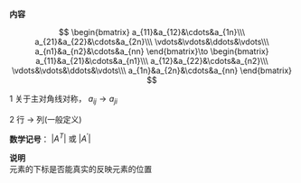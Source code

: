 **内容**  
  
 $$ \begin{bmatrix}  
a_{11}&a_{12}&\cdots&a_{1n}\\\   
a_{21}&a_{22}&\cdots&a_{2n}\\\   
\vdots&\vdots&\ddots&\vdots\\\   
a_{n1}&a_{n2}&\cdots&a_{nn}  
\end{bmatrix}\to  
\begin{bmatrix}  
a_{11}&a_{21}&\cdots&a_{n1}\\\   
a_{12}&a_{22}&\cdots&a_{n2}\\\   
\vdots&\vdots&\ddots&\vdots\\\   
a_{1n}&a_{2n}&\cdots&a_{nn}  
\end{bmatrix} $$   
  
1 关于主对角线对称， $a_{ij}\to a_{ji}$   
  
2 行 $\to$ 列(一般定义)  
  
**数学记号**： $|A^T|\text{ 或 }|A^\prime|$   
  
**说明**  
元素的下标是否能真实的反映元素的位置  
